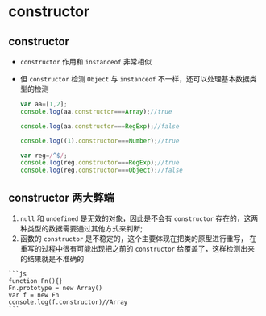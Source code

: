 # constructor

## constructor

+ `constructor` 作用和 `instanceof` 非常相似

+ 但 `constructor` 检测 `Object` 与 `instanceof` 不一样，还可以处理基本数据类型的检测

    ```js
    var aa=[1,2];
    console.log(aa.constructor===Array);//true

    console.log(aa.constructor===RegExp);//false

    console.log((1).constructor===Number);//true

    var reg=/^$/;
    console.log(reg.constructor===RegExp);//true
    console.log(reg.constructor===Object);//false
    ```

## constructor 两大弊端

  1. `null` 和 `undefined` 是无效的对象，因此是不会有 `constructor` 存在的，这两种类型的数据需要通过其他方式来判断;
  2. 函数的 `constructor` 是不稳定的，这个主要体现在把类的原型进行重写，  在重写的过程中很有可能出现把之前的 `constructor` 给覆盖了，这样检测出来  的结果就是不准确的

    ```js
    function Fn(){}
    Fn.prototype = new Array()
    var f = new Fn
    console.log(f.constructor)//Array
    ```
